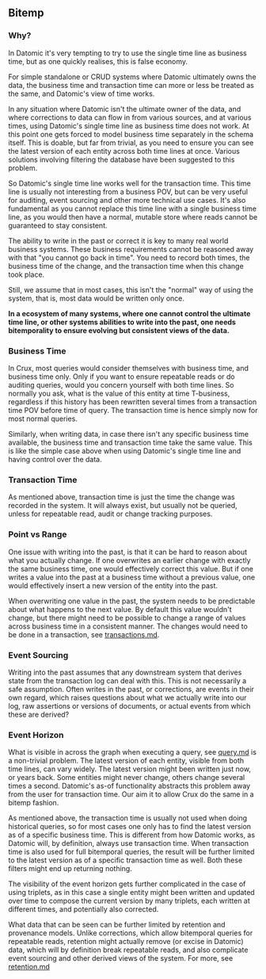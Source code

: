 ## Bitemp

### Why?

In Datomic it's very tempting to try to use the single time line as
business time, but as one quickly realises, this is false economy.

For simple standalone or CRUD systems where Datomic ultimately owns
the data, the business time and transaction time can more or less be
treated as the same, and Datomic's view of time works.

In any situation where Datomic isn't the ultimate owner of the data,
and where corrections to data can flow in from various sources, and at
various times, using Datomic's single time line as business time does
not work. At this point one gets forced to model business time
separately in the schema itself. This is doable, but far from trivial,
as you need to ensure you can see the latest version of each entity
across both time lines at once. Various solutions involving filtering
the database have been suggested to this problem.

So Datomic's single time line works well for the transaction
time. This time line is usually not interesting from a business POV,
but can be very useful for auditing, event sourcing and other more
technical use cases. It's also fundamental as you cannot replace this
time line with a single business time line, as you would then have a
normal, mutable store where reads cannot be guaranteed to stay
consistent.

The ability to write in the past or correct it is key to many real
world business systems. These business requirements cannot be reasoned
away with that "you cannot go back in time". You need to record both
times, the business time of the change, and the transaction time when
this change took place.

Still, we assume that in most cases, this isn't the "normal" way of
using the system, that is, most data would be written only once.

**In a ecosystem of many systems, where one cannot control the
ultimate time line, or other systems abilities to write into the past,
one needs bitemporality to ensure evolving but consistent views of the
data.**

### Business Time

In Crux, most queries would consider themselves with business time,
and business time only. Only if you want to ensure repeatable reads or
do auditing queries, would you concern yourself with both time
lines. So normally you ask, what is the value of this entity at time
T-business, regardless if this history has been rewritten several
times from a transaction time POV before time of query. The
transaction time is hence simply now for most normal queries.

Similarly, when writing data, in case there isn't any specific
business time available, the business time and transaction time take
the same value. This is like the simple case above when using
Datomic's single time line and having control over the data.

### Transaction Time

As mentioned above, transaction time is just the time the change was
recorded in the system. It will always exist, but usually not be
queried, unless for repeatable read, audit or change tracking
purposes.

### Point vs Range

One issue with writing into the past, is that it can be hard to reason
about what you actually change. If one overwrites an earlier
change with exactly the same business time, one would effectively
correct this value. But if one writes a value into the past at a
business time without a previous value, one would effectively insert a
new version of the entity into the past.

When overwriting one value in the past, the system needs to be
predictable about what happens to the next value. By default this
value wouldn't change, but there might need to be possible to change a
range of values across business time in a consistent manner. The
changes would need to be done in a transaction, see
[transactions.md](transactions.md).

### Event Sourcing

Writing into the past assumes that any downstream system that derives
state from the transaction log can deal with this. This is not
necessarily a safe assumption. Often writes in the past, or
corrections, are events in their own regard, which raises questions
about what we actually write into our log, raw assertions or versions
of documents, or actual events from which these are derived?

### Event Horizon

What is visible in across the graph when executing a query, see
[query.md](query.md) is a non-trivial problem. The latest version of
each entity, visible from both time lines, can vary widely. The latest
version might been written just now, or years back. Some entities
might never change, others change several times a second. Datomic's
as-of functionality abstracts this problem away from the user for
transaction time. Our aim it to allow Crux do the same in a bitemp
fashion.

As mentioned above, the transaction time is usually not used when
doing historical queries, so for most cases one only has to find the
latest version as of a specific business time. This is different from
how Datomic works, as Datomic will, by definition, always use
transaction time. When transaction time is also used for full
bitemporal queries, the result will be further limited to the latest
version as of a specific transaction time as well. Both these filters
might end up returning nothing.

The visibility of the event horizon gets further complicated in the
case of using triplets, as in this case a single entity might been
written and updated over time to compose the current version by many
triplets, each written at different times, and potentially also
corrected.

What data that can be seen can be further limited by retention and
provenance models. Unlike corrections, which allow bitemporal queries
for repeatable reads, retention might actually remove (or excise in
Datomic) data, which will by definition break repeatable reads, and
also complicate event sourcing and other derived views of the
system. For more, see [retention.md](retention.md)
